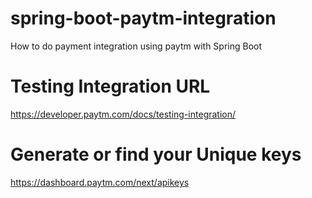 # spring-boot-paytm-integration
How to do payment integration using paytm with Spring Boot

# Testing Integration URL 
https://developer.paytm.com/docs/testing-integration/

# Generate or find your Unique keys
https://dashboard.paytm.com/next/apikeys
